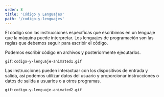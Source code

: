 ```yaml
---
order: 8
title: 'Código y Lenguajes'
path: '/codigo-y-lenguajes'
---
```


El código son las instrucciones específicas que escribimos en un lenguaje que la máquina puede interpretar. Los lenguajes de programación son las reglas que debemos seguir para escribir el código.

Podemos escribir código en archivos y posteriormente ejecutarlos.

`gif:codigo-y-lenguaje-animated1.gif`

Las instrucciones pueden interactuar con los dispositivos de entrada y salida, así podemos utilizar datos del usuario y proporcionar instrucciones o datos de salida a usuarios o a otros programas.

`gif:codigo-y-lenguaje-animated2.gif`

